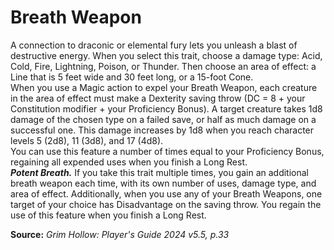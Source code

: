 # Breath Weapon

A connection to draconic or elemental fury lets you unleash a blast of destructive energy. When you select this trait, choose a damage type: Acid, Cold, Fire, Lightning, Poison, or Thunder. Then choose an area of effect: a Line that is 5 feet wide and 30 feet long, or a 15-foot Cone.  
When you use a Magic action to expel your Breath Weapon, each creature in the area of effect must make a Dexterity saving throw (DC = 8 + your Constitution modifier + your Proficiency Bonus). A target creature takes 1d8 damage of the chosen type on a failed save, or half as much damage on a successful one. This damage increases by 1d8 when you reach character levels 5 (2d8), 11 (3d8), and 17 (4d8).  
You can use this feature a number of times equal to your Proficiency Bonus, regaining all expended uses when you finish a Long Rest.  
***Potent Breath.*** If you take this trait multiple times, you gain an additional breath weapon each time, with its own number of uses, damage type, and area of effect. Additionally, when you use any of your Breath Weapons, one target of your choice has Disadvantage on the saving throw. You regain the use of this feature when you finish a Long Rest.

**Source:** *Grim Hollow: Player's Guide 2024 v5.5, p.33*